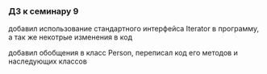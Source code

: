 ### ДЗ к семинару 9

добавил использование стандартного интерфейса Iterator в программу,
а так же некотрые изменения в код

добавил обобщения в класс Person, переписал код его методов и наследующих классов
